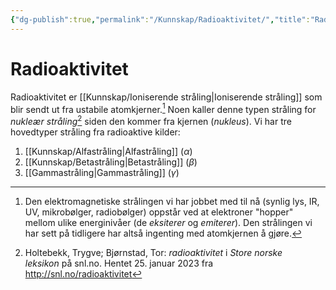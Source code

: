 ```yaml
---
{"dg-publish":true,"permalink":"/Kunnskap/Radioaktivitet/","title":"Radioaktivitet","tags":["naturfag","fysikk"]}
---
```



# Radioaktivitet
Radioaktivitet er [[Kunnskap/Ioniserende stråling\|Ioniserende stråling]] som blir sendt ut fra ustabile atomkjerner.[^1] Noen kaller denne typen stråling for *nukleær stråling*[^2] siden den kommer fra kjernen (*nukleus*). Vi har tre hovedtyper stråling fra radioaktive kilder:
1. [[Kunnskap/Alfastråling\|Alfastråling]] ($\alpha$)
2. [[Kunnskap/Betastråling\|Betastråling]] ($\beta$)
3. [[Gammastråling\|Gammastråling]] ($\gamma$)

[^1]: Den elektromagnetiske strålingen vi har jobbet med til nå (synlig lys, IR, UV, mikrobølger, radiobølger) oppstår ved at elektroner "hopper" mellom ulike energinivåer (de *eksiterer* og *emiterer*). Den strålingen vi har sett på tidligere har altså ingenting med atomkjernen å gjøre. 
[^2]: Holtebekk, Trygve; Bjørnstad, Tor: *radioaktivitet* i *Store norske leksikon* på snl.no. Hentet 25. januar 2023 fra <http://snl.no/radioaktivitet>
